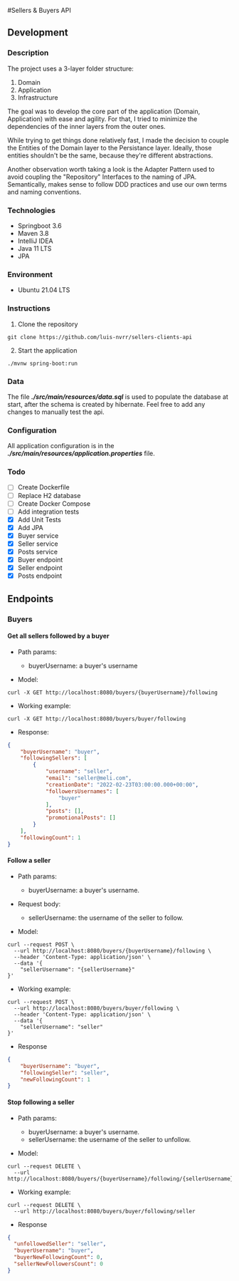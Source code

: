#Sellers & Buyers API

## Development

### Description

The project uses a 3-layer folder structure:
1) Domain
2) Application
3) Infrastructure

The goal was to develop the core part of the application (Domain, Application) with ease and agility.
For that, I tried to minimize the dependencies of the inner layers from the outer ones.

While trying to get things done relatively fast, I made the decision to couple the Entities of the Domain layer to the Persistance layer.
Ideally, those entities shouldn't be the same, because they're different abstractions.

Another observation worth taking a look is the Adapter Pattern used to avoid coupling the "Repository" Interfaces to the naming of JPA. Semantically, makes sense to follow DDD practices and use our own terms and naming conventions.

### Technologies

- Springboot 3.6
- Maven 3.8
- IntelliJ IDEA
- Java 11 LTS
- JPA

### Environment

- Ubuntu 21.04 LTS

### Instructions

1. Clone the repository

```
git clone https://github.com/luis-nvrr/sellers-clients-api
```

2. Start the application 

```
./mvnw spring-boot:run
```

### Data

The file ***./src/main/resources/data.sql*** is used to populate the database at start, after the schema is created by hibernate.
Feel free to add any changes to manually test the api.

### Configuration

All application configuration is in the ***./src/main/resources/application.properties*** file.


### Todo

- [ ] Create Dockerfile
- [ ] Replace H2 database
- [ ] Create Docker Compose
- [ ] Add integration tests
- [X] Add Unit Tests
- [X] Add JPA
- [X] Buyer service
- [X] Seller service
- [X] Posts service
- [X] Buyer endpoint
- [X] Seller endpoint
- [X] Posts endpoint

## Endpoints

### Buyers 

#### Get all sellers followed by a buyer

- Path params: 
  - buyerUsername: a buyer's username


- Model:
```shell
curl -X GET http://localhost:8080/buyers/{buyerUsername}/following
```

- Working example:
```shell
curl -X GET http://localhost:8080/buyers/buyer/following
```

- Response:
```json
{
	"buyerUsername": "buyer",
	"followingSellers": [
		{
			"username": "seller",
			"email": "seller@meli.com",
			"creationDate": "2022-02-23T03:00:00.000+00:00",
			"followersUsernames": [
				"buyer"
			],
			"posts": [],
			"promotionalPosts": []
		}
	],
	"followingCount": 1
}
```

#### Follow a seller

- Path params:
    - buyerUsername: a buyer's username.
- Request body:
  - sellerUsername: the username of the seller to follow. 


- Model:
```shell
curl --request POST \
  --url http://localhost:8080/buyers/{buyerUsername}/following \
  --header 'Content-Type: application/json' \
  --data '{
	"sellerUsername": "{sellerUsername}"
}'
```

- Working example:
```shell
curl --request POST \
  --url http://localhost:8080/buyers/buyer/following \
  --header 'Content-Type: application/json' \
  --data '{
	"sellerUsername": "seller"
}'
```

- Response
```json
{
	"buyerUsername": "buyer",
	"followingSeller": "seller",
	"newFollowingCount": 1
}
```

#### Stop following a seller

- Path params:
    - buyerUsername: a buyer's username.
    - sellerUsername: the username of the seller to unfollow.


- Model:
```shell
curl --request DELETE \
  --url http://localhost:8080/buyers/{buyerUsername}/following/{sellerUsername}
```

- Working example:
```shell
curl --request DELETE \
  --url http://localhost:8080/buyers/buyer/following/seller
```

- Response
```json
{
  "unfollowedSeller": "seller",
  "buyerUsername": "buyer",
  "buyerNewFollowingCount": 0,
  "sellerNewFollowersCount": 0
}
```